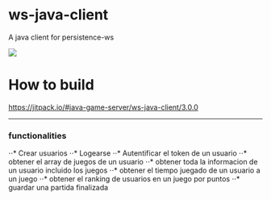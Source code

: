 # ws-java-client
A java client for persistence-ws

[![](https://jitpack.io/v/java-game-server/ws-java-client.svg)](https://jitpack.io/#java-game-server/ws-java-client)

# How to build
https://jitpack.io/#java-game-server/ws-java-client/3.0.0

***

### functionalities
⋅⋅* Crear usuarios
⋅⋅* Logearse
⋅⋅* Autentificar el token de un usuario
⋅⋅* obtener el array de juegos de un usuario
⋅⋅* obtener toda la informacion de un usuario incluido los juegos
⋅⋅* obtener el tiempo juegado de un usuario a un juego
⋅⋅* obtener el ranking de usuarios en un juego por puntos
⋅⋅* guardar una partida finalizada
